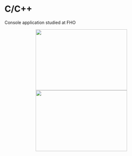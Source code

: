 # C/C++
Console application studied at FHO

<p align = "center">
<img width=300 height=200 src=https://github.com/Guilherme-del/uniararas/blob/master/assets/img/fho.png >
<img width=300 height=200 src=https://logospng.org/download/c-plus-plus/c-plus-plus-2048.png >
<p>
